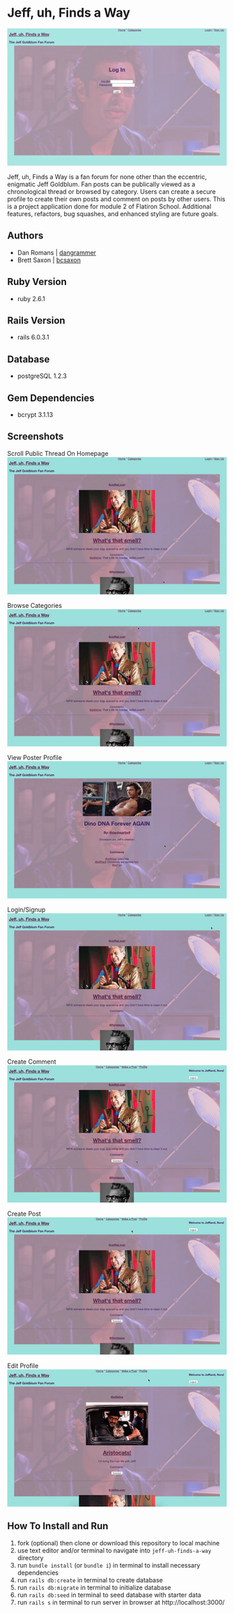 # Jeff, uh, Finds a Way

<img 
  src="app/assets/images/login_page.png" 
  alt="Login page" 
/>

Jeff, uh, Finds a Way is a fan forum for none other than the eccentric, enigmatic Jeff Goldblum. Fan posts can be publically viewed as a chronological thread or browsed by category. Users can create a secure profile to create their own posts and comment on posts by other users. This is a project application done for module 2 of Flatiron School. Additional features, refactors, bug squashes, and enhanced styling are future goals. 

## Authors
  - Dan Romans | [dangrammer](https://github.com/dangrammer)
  - Brett Saxon | [bcsaxon](https://github.com/bcsaxon)

## Ruby Version
  - ruby 2.6.1

## Rails Version
  - rails 6.0.3.1

## Database
  - postgreSQL 1.2.3

## Gem Dependencies
  - bcrypt 3.1.13

## Screenshots

  Scroll Public Thread On Homepage
  <br/>
  ![Scroll Public Thread Demo](app/assets/gifs/scroll_public_thread.gif)

  Browse Categories
  <br/>
  ![Browse Categories Demo](app/assets/gifs/browse_categories.gif)

  View Poster Profile
  </br>
  ![View Poster Profile Demo](app/assets/gifs/view_poster_profile.gif)

  Login/Signup
  </br>
  ![Login/Signup Demo](app/assets/gifs/login_signup.gif)

  Create Comment
  </br>
  ![Create Comment Demo](app/assets/gifs/create_comment.gif)

  Create Post
  </br>
  ![Create Post Demo](app/assets/gifs/create_post.gif)

  Edit Profile
  </br>
  ![Edit Profile Demo](app/assets/gifs/edit_profile.gif)

## How To Install and Run

  1. fork (optional) then clone or download this repository to local machine
  2. use text editor and/or terminal to navigate into `jeff-uh-finds-a-way` directory
  3. run `bundle install` (or `bundle i`) in terminal to install necessary dependencies
  4. run `rails db:create` in terminal to create database
  5. run `rails db:migrate` in terminal to initialize database
  6. run `rails db:seed` in terminal to seed database with starter data
  7. run `rails s` in terminal to run server in browser at http://localhost:3000/
